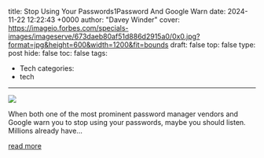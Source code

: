 title: Stop Using Your Passwords1Password And Google Warn
date: 2024-11-22 12:22:43 +0000
author: "Davey Winder"
cover: https://imageio.forbes.com/specials-images/imageserve/673daeb80af51d886d2915a0/0x0.jpg?format=jpg&height=600&width=1200&fit=bounds
draft: false
top: false
type: post
hide: false
toc: false
tags:
  - Tech
categories:
  - tech
---

![](https://imageio.forbes.com/specials-images/imageserve/673daeb80af51d886d2915a0/0x0.jpg?format=jpg&height=600&width=1200&fit=bounds)

When both one of the most prominent password manager vendors and Google warn you to stop using your passwords, maybe you should listen. Millions already have…

[read more](https://www.forbes.com/sites/daveywinder/2024/11/22/stop-using-your-passwords-1password-and-google-warn/)
